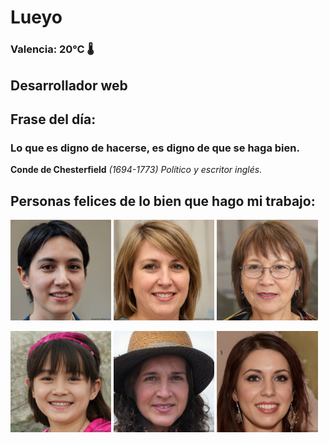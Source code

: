# Lueyo
### Valencia:  20°C 🌡️
## Desarrollador web
## Frase del día:
<!-- START QUOTE -->
### Lo que es digno de hacerse, es digno de que se haga bien.
**Conde de  Chesterfield** *(1694-1773) Político y escritor inglés.*
<!-- END QUOTE -->






## Personas felices de lo bien que hago mi trabajo:

<p float="left">
  <img src="src/image_0.png" width="32%" />
  <img src="src/image_1.png" width="32%" /> 
  <img src="src/image_2.png" width="32%" />
</p>
<p float="left">
  <img src="src/image_3.png" width="32%" />
  <img src="src/image_4.png" width="32%" /> 
  <img src="src/image_5.png" width="32%" />
</p>
